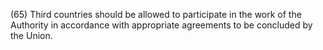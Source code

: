 (65) Third countries should be allowed to participate in the work of the Authority in accordance with appropriate agreements to be concluded by the Union.